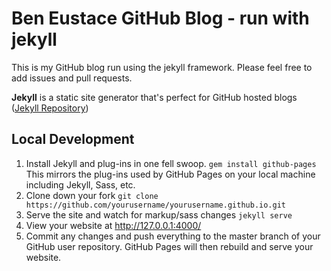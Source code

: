 # Ben Eustace GitHub Blog - run with jekyll

This is my GitHub blog run using the jekyll framework. Please feel free to add issues and pull requests. 

**Jekyll** is a static site generator that's perfect for GitHub hosted blogs ([Jekyll Repository](https://github.com/jekyll/jekyll))

## Local Development

1. Install Jekyll and plug-ins in one fell swoop. `gem install github-pages` This mirrors the plug-ins used by GitHub Pages on your local machine including Jekyll, Sass, etc.
2. Clone down your fork `git clone https://github.com/yourusername/yourusername.github.io.git`
3. Serve the site and watch for markup/sass changes `jekyll serve`
4. View your website at http://127.0.0.1:4000/
5. Commit any changes and push everything to the master branch of your GitHub user repository. GitHub Pages will then rebuild and serve your website.
